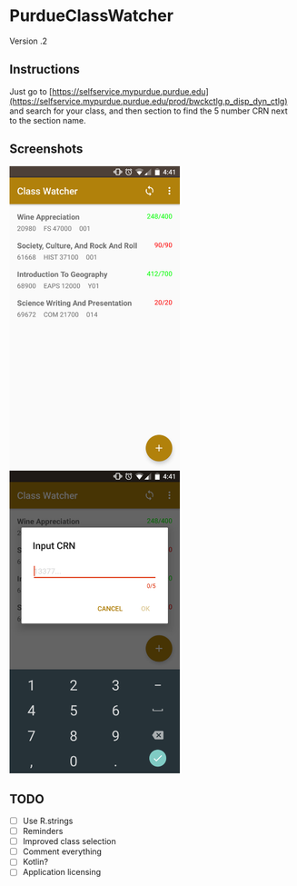 # PurdueClassWatcher
Version .2

## Instructions
Just go to [https://selfservice.mypurdue.purdue.edu](https://selfservice.mypurdue.purdue.edu/prod/bwckctlg.p_disp_dyn_ctlg) and search for your class, and then section to find the 5 number CRN next to the section name.

## Screenshots
<img src="https://raw.githubusercontent.com/noahrinehart/PurdueClassWatcher/master/pictures/Screenshot_20160914-164126.png" width="300">
<img src="https://raw.githubusercontent.com/noahrinehart/PurdueClassWatcher/master/pictures/Screenshot_20160914-164134.png" width="300">

## TODO
- [ ] Use R.strings
- [ ] Reminders
- [ ] Improved class selection
- [ ] Comment everything
- [ ] Kotlin?
- [ ] Application licensing